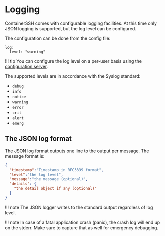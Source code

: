<h1>Logging</h1>

ContainerSSH comes with configurable logging facilities. At this time only JSON logging is supported, but the log level can be configured.

The configuration can be done from the config file:

```
log:
  level: "warning"
```

!!! tip
    You can configure the log level on a per-user basis using the [configuration server](configserver.md).

The supported levels are in accordance with the Syslog standard:

- `debug`
- `info`
- `notice`
- `warning`
- `error`
- `crit`
- `alert`
- `emerg`

## The JSON log format

The JSON log format outputs one line to the output per message. The message format is:

```json
{
  "timestamp":"Timestamp in RFC3339 format",
  "level":"the log level",
  "message":"the message (optional)",
  "details": {
    "the detail object if any (optional)"
  }
}
```

!!! note
    The JSON logger writes to the standard output regardless of log level.

!!! note
    In case of a fatal application crash (panic), the crash log will end up on the stderr. Make sure to capture that as well for emergency debugging.
